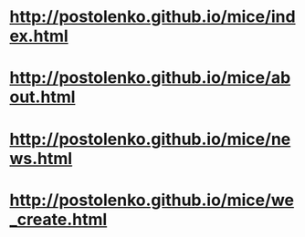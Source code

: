 # http://postolenko.github.io/mice/index.html
# http://postolenko.github.io/mice/about.html
# http://postolenko.github.io/mice/news.html
# http://postolenko.github.io/mice/we_create.html